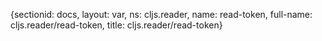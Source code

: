 {sectionid: docs, layout: var, ns: cljs.reader, name: read-token, full-name: cljs.reader/read-token,
  title: cljs.reader/read-token}
